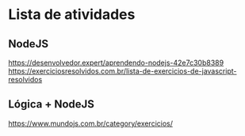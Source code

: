 # Lista de atividades

## NodeJS

https://desenvolvedor.expert/aprendendo-nodejs-42e7c30b8389
https://exerciciosresolvidos.com.br/lista-de-exercicios-de-javascript-resolvidos


## Lógica + NodeJS

https://www.mundojs.com.br/category/exercicios/
